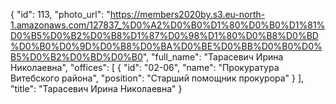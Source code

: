 {
    "id": 113,
    "photo_url": "https://members2020by.s3.eu-north-1.amazonaws.com/127837_%D0%A2%D0%B0%D1%80%D0%B0%D1%81%D0%B5%D0%B2%D0%B8%D1%87%D0%98%D1%80%D0%B8%D0%BD%D0%B0%D0%9D%D0%B8%D0%BA%D0%BE%D0%BB%D0%B0%D0%B5%D0%B2%D0%BD%D0%B0",
    "full_name": "Тарасевич Ирина Николаевна",
    "offices": [
        {
            "id": "02-06",
            "name": "Прокуратура Витебского района",
            "position": "Старший помощник прокурора"
        }
    ],
    "title": "Тарасевич Ирина Николаевна"
}